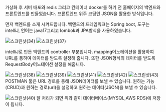 가상화 후 서버 배포와 redis 그리고 컨테이너 docker를 하기 전 홈페이지의 백엔드와 프론트엔드를 만들었습니다.
프론트엔드 위주 코딩인 JSON을 활용한 방식입니다.


먼저 백엔드를 소개 시켜드립니다. 
백엔드의 프레임워크는 Spring boot, 도구는 intelliJ, 언어는 java17그리고 lombok과 JPA방식을 사용하였습니다.


![스크린샷(34)](https://github.com/user-attachments/assets/8729e143-b897-492e-959b-9cf9966ccde1)
![스크린샷(37)](https://github.com/user-attachments/assets/2fec5228-0c33-4d4d-9af5-f7858d149c31)

intelliJ로 만든 백엔드의 controller 부분입니다.
mapping어노테이션을 활용하여 URL를 통하여 데이터를 받도록 설정해 줍니다. 
또한 JSON형식의 데이터를 받도록 RequestBody어노테이션 설정을 해줍니다.


![스크린샷(38)](https://github.com/user-attachments/assets/47164cc5-7eb9-4f0e-8372-356a2397d42b)
![스크린샷(39)](https://github.com/user-attachments/assets/5a6f1510-3f60-45fb-af28-61ddba48601e)
![스크린샷(41)](https://github.com/user-attachments/assets/b39db656-a79e-42e0-9b02-592084fd5e6f)
![스크린샷(42)](https://github.com/user-attachments/assets/7fc2aec1-1cb5-4948-96cb-5ca6198c7d91)
![스크린샷(43)](https://github.com/user-attachments/assets/928ba010-4a69-454c-b30a-581c88a3a394)
POSTMAN 툴은 URL 경로를 통해 JSON데이터를 보낼 수 있습니다.
원하는 기능(CRUD)과 원하는 경로(url)을 설정하고 원하는 데이터(JSON)을 보낼 수 있습니다. 


![스크린샷(40)](https://github.com/user-attachments/assets/b07cdd21-d598-422b-8991-acd12dac89f9)
잘 처리가 되면 위와 같이 데이터베이스(MYSQL,AWS RDS)에 저장이 됩니다.






